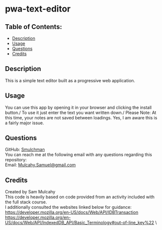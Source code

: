 # pwa-text-editor

## Table of Contents:
- [Description](#description)
- [Usage](#usage)
- [Questions](#questions)
- [Credits](#credits)

## Description

This is a simple text editor built as a progressive web application.

## Usage

You can use this app by opening it in your browser and clicking the install button./
To use it just enter the text you want written down./
Please Note: At this time, your notes are not saved between loadings. Yes, I am aware this is a fairly major issue.

## Questions

GitHub: [Smulchman](https://github.com/Smulchman)\
You can reach me at the following email with any questions regarding this repository:\
Email: Mulcahy.Samuel@gmail.com

## Credits
Created by Sam Mulcahy \
This code is heavily based on code provided from an activity included with the full stack course.\
I additionally consulted the websites linked below for guidance:\
https://developer.mozilla.org/en-US/docs/Web/API/IDBTransaction \
https://developer.mozilla.org/en-US/docs/Web/API/IndexedDB_API/Basic_Terminology#out-of-line_key%22 \
